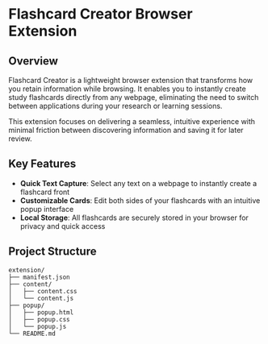 # Flashcard Creator Browser Extension

## Overview
Flashcard Creator is a lightweight browser extension that transforms how you retain information while browsing. It enables you to instantly create study flashcards directly from any webpage, eliminating the need to switch between applications during your research or learning sessions.

This extension focuses on delivering a seamless, intuitive experience with minimal friction between discovering information and saving it for later review.

## Key Features

- **Quick Text Capture**: Select any text on a webpage to instantly create a flashcard front
- **Customizable Cards**: Edit both sides of your flashcards with an intuitive popup interface
- **Local Storage**: All flashcards are securely stored in your browser for privacy and quick access

## Project Structure

```
extension/
├── manifest.json
├── content/
│   ├── content.css
│   └── content.js
├── popup/
│   ├── popup.html
│   ├── popup.css
│   └── popup.js
└── README.md
```
